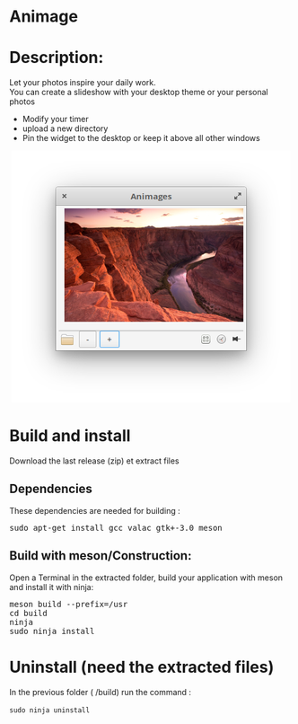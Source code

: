 # Animage
<h1>Description:</h1>
Let your photos inspire your daily work. <br/>
You can create a slideshow with your desktop theme or your personal photos<br/>
<ul>
<li>Modify your timer</li>
<li>upload a new directory</li>
<li>Pin the widget to the desktop or keep it above all other windows</li> 
</ul>

<p align="center"><img src="screenshot.png"/> </p>

<h1>Build and install</h1>

Download the last release (zip) et extract files<br/>

<h2>Dependencies</h2>
These dependencies are needed for building : <br/>
<pre>sudo apt-get install gcc valac gtk+-3.0 meson </pre/>

<h2>Build with meson/Construction:</h2>

Open a Terminal in the extracted folder, build your application with meson and install it with ninja:<br/>

<pre>meson build --prefix=/usr
cd build
ninja
sudo ninja install
</pre>

<h1>Uninstall (need the extracted files)</h1>
In the previous folder ( /build) run the command :<br/>

<code>sudo ninja uninstall</code>
